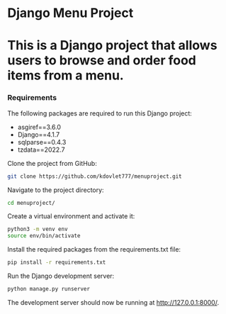 <h1> Django Menu Project <h1> 
This is a Django project that allows users to browse and order food items from a menu.

<h3> Requirements </h3>
The following packages are required to run this Django project:
<ul>
<li>asgiref==3.6.0</li>
<li>Django==4.1.7</li>
<li>sqlparse==0.4.3</li>
<li>tzdata==2022.7</li>
</ul>
Clone the project from GitHub:

```bash 
git clone https://github.com/kdovlet777/menuproject.git
```

Navigate to the project directory:

```bash
cd menuproject/
```

Create a virtual environment and activate it:

```bash
python3 -m venv env
source env/bin/activate
```

Install the required packages from the requirements.txt file:

```bash
pip install -r requirements.txt
```

Run the Django development server:

```bash
python manage.py runserver
```
The development server should now be running at http://127.0.0.1:8000/.
